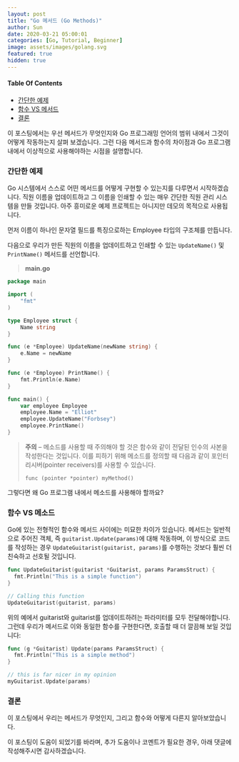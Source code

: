 ```yaml
---
layout: post
title: "Go 메서드 (Go Methods)"
author: Sun
date: 2020-03-21 05:00:01
categories: [Go, Tutorial, Beginner]
image: assets/images/golang.svg
featured: true
hidden: true
---
```

<div class="toc">
  <h4>Table Of Contents</h4>
  <nav id="TableOfContents">
    <ul>
      <li>
        <a href="#aSimpleExample">간단한 예제</a>
      </li>
      <li>
        <a href="#functionsVsMethods">함수 VS 메서드</a>
      </li>
      <li>
        <a href="#conclusion">결론</a>
      </li>
    </ul>
  </nav>
</div>

이 포스팅에서는 우선 메서드가 무엇인지와 Go 프로그래밍 언어의 범위 내에서 그것이
어떻게 작동하는지 살펴 보겠습니다. 그런 다음 메서드과 함수의 차이점과 Go 프로그램 내에서 
이상적으로 사용해야하는 시점을 설명합니다.

<h3 id="aSimpleExample">
  <a href="#aSimpleExample"></a>
  간단한 예제
</h3>

Go 시스템에서 스스로 어떤 메서드를 어떻게 구현할 수 있는지를 다루면서 시작하겠습니다. 
직원 이름을 업데이트하고 그 이름을 인쇄할 수 있는 매우 간단한 직원 관리 시스템을 만들 것입니다. 
아주 흥미로운 예제 프로젝트는 아니지만 데모의 목적으로 사용됩니다.

먼저 이름이 하나인 문자열 필드를 특징으로하는 Employee 타입의 구조체를 만듭니다.

다음으로 우리가 만든 직원의 이름을 업데이트하고 인쇄할 수 있는 `UpdateName()` 및 
`PrintName()` 메서드를 선언합니다.

> **main.go**

```go
package main

import (
    "fmt"
)

type Employee struct {
    Name string
}

func (e *Employee) UpdateName(newName string) {
    e.Name = newName
}

func (e *Employee) PrintName() {
    fmt.Println(e.Name)
}

func main() {
    var employee Employee
    employee.Name = "Elliot"
    employee.UpdateName("Forbsey")
    employee.PrintName()
}
```

>**주의** – 메소드를 사용할 때 주의해야 할 것은 함수와 같이 전달된 인수의 
>사본을 작성한다는 것입니다. 이를 피하기 위해 메소드를 정의할 때 다음과 같이 
>포인터 리시버(pointer receivers)를 사용할 수 있습니다.
>
>
>`func (pointer *pointer) myMethod()`

그렇다면 왜 Go 프로그램 내에서 메소드를 사용해야 할까요?

<h3 id="functionsVsMethods">
  <a href="#functionsVsMethods"></a>
  함수 VS 메소드
</h3>

Go에 있는 전형적인 함수와 메서드 사이에는 미묘한 차이가 있습니다. 메서드는 일반적으로 주어진 객체, 
즉 `guitarist.Update(params)`에 대해 작동하며, 이 방식으로 코드를 작성하는 경우 
`UpdateGuitarist(guitarist, params)`를 수행하는 것보다 훨씬 더 친숙하고 선호될 것입니다.

```go
func UpdateGuitarist(guitarist *Guitarist, params ParamsStruct) {
  fmt.Println("This is a simple function")
}

// Calling this function
UpdateGuitarist(guitarist, params)
```

위의 예에서 guitarist와 guitarist를 업데이트하려는 파라미터를 모두 전달해야합니다. 
그런데 우리가 메서드로 이와 동일한 함수를 구현한다면, 호출할 때 더 깔끔해 보일 것입니다:

```go
func (g *Guitarist) Update(params ParamsStruct) {
  fmt.Println("This is a simple method")
}

// this is far nicer in my opinion
myGuitarist.Update(params)
```

<h3 id="conclusion">
  <a href="#conclusion"></a>
  결론
</h3>

이 포스팅에서 우리는 메서드가 무엇인지, 그리고 함수와 어떻게 다른지 알아보았습니다.

이 포스팅이 도움이 되었기를 바라며, 추가 도움이나 코멘트가 필요한 경우, 아래 댓글에 작성해주시면 감사하겠습니다.